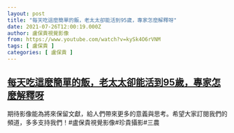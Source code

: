 ```yaml
---
layout: post
title: "每天吃這麼簡單的飯，老太太卻能活到95歲，專家怎麼解釋呀"
date: 2021-07-26T12:00:19.000Z
author: 盧保貴視覺影像
from: https://www.youtube.com/watch?v=kySk4O6rVNM
tags: [ 盧保貴 ]
categories: [ 盧保貴 ]
---
```

<!--1627300819000-->
[每天吃這麼簡單的飯，老太太卻能活到95歲，專家怎麼解釋呀](https://www.youtube.com/watch?v=kySk4O6rVNM)
------

<div>
期待影像能為將來保留文獻，給人們帶來更多的意義與思考。希望大家訂閱我們的頻道，多多支持我們！#盧保貴視覺影像#珍貴攝影#三農
</div>
